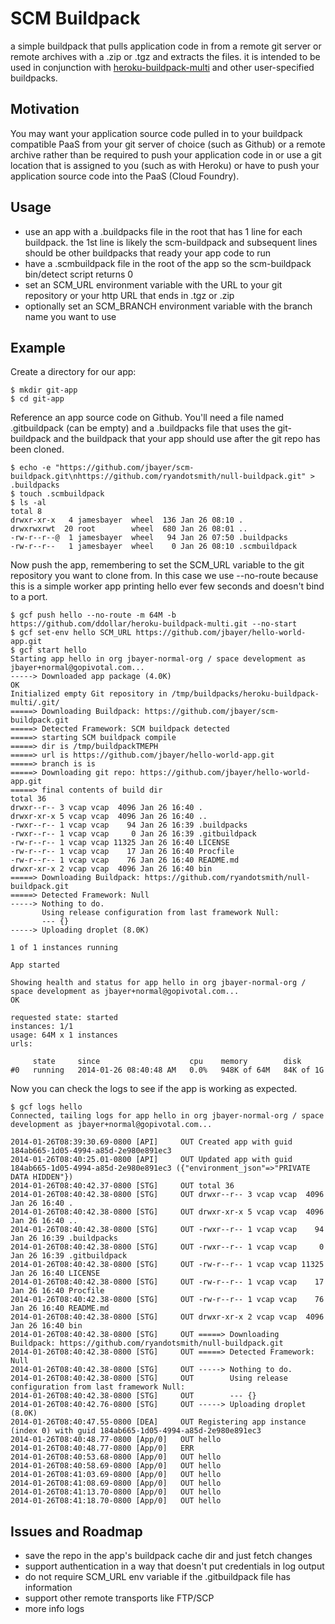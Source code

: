 # SCM Buildpack

a simple buildpack that pulls application code in from a remote git server or remote archives with a .zip or .tgz and extracts the files. it is intended to be used in conjunction with [heroku-buildpack-multi](https://github.com/ddollar/heroku-buildpack-multi#heroku-buildpack-multi) and other user-specified buildpacks. 

## Motivation

You may want your application source code pulled in to your buildpack compatible PaaS from your git server of choice (such as Github) or a remote archive rather than be required to push your application code in or use a git location that is assigned to you (such as with Heroku) or have to push your application source code into the PaaS (Cloud Foundry).

## Usage

* use an app with a .buildpacks file in the root that has 1 line for each buildpack. the 1st line is likely the scm-buildpack and subsequent lines should be other buildpacks that ready your app code to run
* have a .scmbuildpack file in the root of the app so the scm-buildpack bin/detect script returns 0
* set an SCM_URL environment variable with the URL to your git repository or your http URL that ends in .tgz or .zip
* optionally set an SCM_BRANCH environment variable with the branch name you want to use

## Example

Create a directory for our app:

```
$ mkdir git-app
$ cd git-app
```

Reference an app source code on Github. You'll need a file named .gitbuildpack (can be empty) and a .buildpacks file that uses the git-buildpack and the buildpack that your app should use after the git repo has been cloned.

```
$ echo -e "https://github.com/jbayer/scm-buildpack.git\nhttps://github.com/ryandotsmith/null-buildpack.git" > .buildpacks
$ touch .scmbuildpack
$ ls -al
total 8
drwxr-xr-x   4 jamesbayer  wheel  136 Jan 26 08:10 .
drwxrwxrwt  20 root        wheel  680 Jan 26 08:01 ..
-rw-r--r--@  1 jamesbayer  wheel   94 Jan 26 07:50 .buildpacks
-rw-r--r--   1 jamesbayer  wheel    0 Jan 26 08:10 .scmbuildpack
```

Now push the app, remembering to set the SCM_URL variable to the git repository you want to clone from. In this case we use --no-route because this is a simple worker app printing hello ever few seconds and doesn't bind to a port.

```
$ gcf push hello --no-route -m 64M -b https://github.com/ddollar/heroku-buildpack-multi.git --no-start
$ gcf set-env hello SCM_URL https://github.com/jbayer/hello-world-app.git
$ gcf start hello
Starting app hello in org jbayer-normal-org / space development as jbayer+normal@gopivotal.com...
-----> Downloaded app package (4.0K)
OK
Initialized empty Git repository in /tmp/buildpacks/heroku-buildpack-multi/.git/
=====> Downloading Buildpack: https://github.com/jbayer/scm-buildpack.git
=====> Detected Framework: SCM buildpack detected
=====> starting SCM buildpack compile
=====> dir is /tmp/buildpackTMEPH
=====> url is https://github.com/jbayer/hello-world-app.git
=====> branch is is
=====> Downloading git repo: https://github.com/jbayer/hello-world-app.git
=====> final contents of build dir
total 36
drwxr--r-- 3 vcap vcap  4096 Jan 26 16:40 .
drwxr-xr-x 5 vcap vcap  4096 Jan 26 16:40 ..
-rwxr--r-- 1 vcap vcap    94 Jan 26 16:39 .buildpacks
-rwxr--r-- 1 vcap vcap     0 Jan 26 16:39 .gitbuildpack
-rw-r--r-- 1 vcap vcap 11325 Jan 26 16:40 LICENSE
-rw-r--r-- 1 vcap vcap    17 Jan 26 16:40 Procfile
-rw-r--r-- 1 vcap vcap    76 Jan 26 16:40 README.md
drwxr-xr-x 2 vcap vcap  4096 Jan 26 16:40 bin
=====> Downloading Buildpack: https://github.com/ryandotsmith/null-buildpack.git
=====> Detected Framework: Null
-----> Nothing to do.
       Using release configuration from last framework Null:
       --- {}
-----> Uploading droplet (8.0K)

1 of 1 instances running

App started

Showing health and status for app hello in org jbayer-normal-org / space development as jbayer+normal@gopivotal.com...
OK

requested state: started
instances: 1/1
usage: 64M x 1 instances
urls:

     state     since                    cpu    memory        disk
#0   running   2014-01-26 08:40:48 AM   0.0%   948K of 64M   84K of 1G
```

Now you can check the logs to see if the app is working as expected.

```
$ gcf logs hello
Connected, tailing logs for app hello in org jbayer-normal-org / space development as jbayer+normal@gopivotal.com...

2014-01-26T08:39:30.69-0800 [API]     OUT Created app with guid 184ab665-1d05-4994-a85d-2e980e891ec3
2014-01-26T08:40:25.01-0800 [API]     OUT Updated app with guid 184ab665-1d05-4994-a85d-2e980e891ec3 ({"environment_json"=>"PRIVATE DATA HIDDEN"})
2014-01-26T08:40:42.37-0800 [STG]     OUT total 36
2014-01-26T08:40:42.38-0800 [STG]     OUT drwxr--r-- 3 vcap vcap  4096 Jan 26 16:40 .
2014-01-26T08:40:42.38-0800 [STG]     OUT drwxr-xr-x 5 vcap vcap  4096 Jan 26 16:40 ..
2014-01-26T08:40:42.38-0800 [STG]     OUT -rwxr--r-- 1 vcap vcap    94 Jan 26 16:39 .buildpacks
2014-01-26T08:40:42.38-0800 [STG]     OUT -rwxr--r-- 1 vcap vcap     0 Jan 26 16:39 .gitbuildpack
2014-01-26T08:40:42.38-0800 [STG]     OUT -rw-r--r-- 1 vcap vcap 11325 Jan 26 16:40 LICENSE
2014-01-26T08:40:42.38-0800 [STG]     OUT -rw-r--r-- 1 vcap vcap    17 Jan 26 16:40 Procfile
2014-01-26T08:40:42.38-0800 [STG]     OUT -rw-r--r-- 1 vcap vcap    76 Jan 26 16:40 README.md
2014-01-26T08:40:42.38-0800 [STG]     OUT drwxr-xr-x 2 vcap vcap  4096 Jan 26 16:40 bin
2014-01-26T08:40:42.38-0800 [STG]     OUT =====> Downloading Buildpack: https://github.com/ryandotsmith/null-buildpack.git
2014-01-26T08:40:42.38-0800 [STG]     OUT =====> Detected Framework: Null
2014-01-26T08:40:42.38-0800 [STG]     OUT -----> Nothing to do.
2014-01-26T08:40:42.38-0800 [STG]     OUT        Using release configuration from last framework Null:
2014-01-26T08:40:42.38-0800 [STG]     OUT        --- {}
2014-01-26T08:40:42.76-0800 [STG]     OUT -----> Uploading droplet (8.0K)
2014-01-26T08:40:47.55-0800 [DEA]     OUT Registering app instance (index 0) with guid 184ab665-1d05-4994-a85d-2e980e891ec3
2014-01-26T08:40:48.77-0800 [App/0]   OUT hello
2014-01-26T08:40:48.77-0800 [App/0]   ERR
2014-01-26T08:40:53.68-0800 [App/0]   OUT hello
2014-01-26T08:40:58.69-0800 [App/0]   OUT hello
2014-01-26T08:41:03.69-0800 [App/0]   OUT hello
2014-01-26T08:41:08.69-0800 [App/0]   OUT hello
2014-01-26T08:41:13.70-0800 [App/0]   OUT hello
2014-01-26T08:41:18.70-0800 [App/0]   OUT hello

```

## Issues and Roadmap

* save the repo in the app's buildpack cache dir and just fetch changes
* support authentication in a way that doesn't put credentials in log output 
* do not require SCM_URL env variable if the .gitbuildpack file has information
* support other remote transports like FTP/SCP
* more info logs

